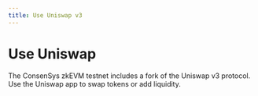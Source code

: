 ```yaml
---
title: Use Uniswap v3
---
```


# Use Uniswap

The ConsenSys zkEVM testnet includes a fork of the Uniswap v3 protocol. Use the Uniswap app to swap tokens or add liquidity.
